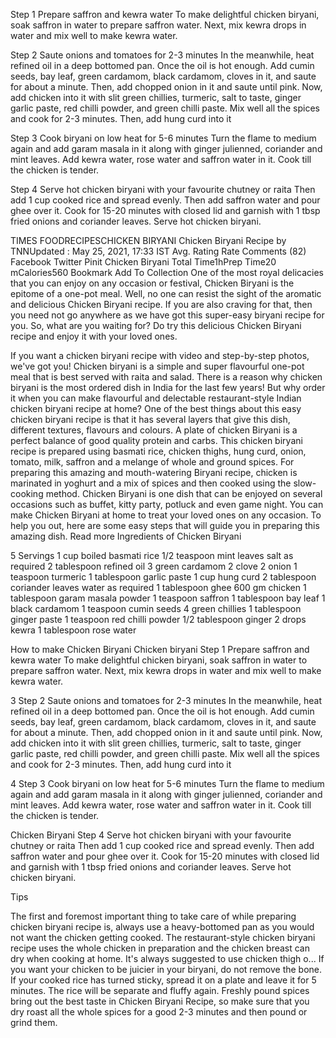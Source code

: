 Step 1 Prepare saffron and kewra water
To make delightful chicken biryani, soak saffron in water to prepare saffron water. Next, mix kewra drops in water and mix well to make kewra water.

Step 2 Saute onions and tomatoes for 2-3 minutes
In the meanwhile, heat refined oil in a deep bottomed pan. Once the oil is hot enough. Add cumin seeds, bay leaf, green cardamom, black cardamom, cloves in it, and saute for about a minute. Then, add chopped onion in it and saute until pink. Now, add chicken into it with slit green chillies, turmeric, salt to taste, ginger garlic paste, red chilli powder, and green chilli paste. Mix well all the spices and cook for 2-3 minutes. Then, add hung curd into it

Step 3 Cook biryani on low heat for 5-6 minutes
Turn the flame to medium again and add garam masala in it along with ginger julienned, coriander and mint leaves. Add kewra water, rose water and saffron water in it. Cook till the chicken is tender.

Step 4 Serve hot chicken biryani with your favourite chutney or raita
Then add 1 cup cooked rice and spread evenly. Then add saffron water and pour ghee over it. Cook for 15-20 minutes with closed lid and garnish with 1 tbsp fried onions and coriander leaves. Serve hot chicken biryani.

TIMES FOODRECIPESCHICKEN BIRYANI
Chicken Biryani Recipe
by TNNUpdated : May 25, 2021, 17:33 IST
Avg. Rating
Rate
 Comments (82)
Facebook
Twitter
Pinit
Chicken Biryani
Total Time1hPrep Time20 mCalories560
Bookmark
Add To Collection
One of the most royal delicacies that you can enjoy on any occasion or festival, Chicken Biryani is the epitome of a one-pot meal. Well, no one can resist the sight of the aromatic and delicious Chicken Biryani recipe. If you are also craving for that, then you need not go anywhere as we have got this super-easy biryani recipe for you. So, what are you waiting for? Do try this delicious Chicken Biryani recipe and enjoy it with your loved ones.

If you want a chicken biryani recipe with video and step-by-step photos, we've got you! Chicken biryani is a simple and super flavourful one-pot meal that is best served with raita and salad. There is a reason why chicken biryani is the most ordered dish in India for the last few years! But why order it when you can make flavourful and delectable restaurant-style Indian chicken biryani recipe at home? One of the best things about this easy chicken biryani recipe is that it has several layers that give this dish, different textures, flavours and colours. A plate of chicken Biryani is a perfect balance of good quality protein and carbs. This chicken biryani recipe is prepared using basmati rice, chicken thighs, hung curd, onion, tomato, milk, saffron and a melange of whole and ground spices. For preparing this amazing and mouth-watering Biryani recipe, chicken is marinated in yoghurt and a mix of spices and then cooked using the slow-cooking method. Chicken Biryani is one dish that can be enjoyed on several occasions such as buffet, kitty party, potluck and even game night. You can make Chicken Biryani at home to treat your loved ones on any occasion. To help you out, here are some easy steps that will guide you in preparing this amazing dish.
Read more
Ingredients of Chicken Biryani

5 Servings
1 cup boiled basmati rice
1/2 teaspoon mint leaves
salt as required
2 tablespoon refined oil
3 green cardamom
2 clove
2 onion
1 teaspoon turmeric
1 tablespoon garlic paste
1 cup hung curd
2 tablespoon coriander leaves
water as required
1 tablespoon ghee
600 gm chicken
1 tablespoon garam masala powder
1 teaspoon saffron
1 tablespoon bay leaf
1 black cardamom
1 teaspoon cumin seeds
4 green chillies
1 tablespoon ginger paste
1 teaspoon red chilli powder
1/2 tablespoon ginger
2 drops kewra
1 tablespoon rose water


How to make Chicken Biryani
Chicken biryani
Step 1 Prepare saffron and kewra water
To make delightful chicken biryani, soak saffron in water to prepare saffron water. Next, mix kewra drops in water and mix well to make kewra water.

3
Step 2 Saute onions and tomatoes for 2-3 minutes
In the meanwhile, heat refined oil in a deep bottomed pan. Once the oil is hot enough. Add cumin seeds, bay leaf, green cardamom, black cardamom, cloves in it, and saute for about a minute. Then, add chopped onion in it and saute until pink. Now, add chicken into it with slit green chillies, turmeric, salt to taste, ginger garlic paste, red chilli powder, and green chilli paste. Mix well all the spices and cook for 2-3 minutes. Then, add hung curd into it

4
Step 3 Cook biryani on low heat for 5-6 minutes
Turn the flame to medium again and add garam masala in it along with ginger julienned, coriander and mint leaves. Add kewra water, rose water and saffron water in it. Cook till the chicken is tender.

Chicken Biryani
Step 4 Serve hot chicken biryani with your favourite chutney or raita
Then add 1 cup cooked rice and spread evenly. Then add saffron water and pour ghee over it. Cook for 15-20 minutes with closed lid and garnish with 1 tbsp fried onions and coriander leaves. Serve hot chicken biryani.

Tips

The first and foremost important thing to take care of while preparing chicken biryani recipe is, always use a heavy-bottomed pan as you would not want the chicken getting cooked.
The restaurant-style chicken biryani recipe uses the whole chicken in preparation and the chicken breast can dry when cooking at home. It's always suggested to use chicken thigh o...
If you want your chicken to be juicier in your biryani, do not remove the bone.
If your cooked rice has turned sticky, spread it on a plate and leave it for 5 minutes. The rice will be separate and fluffy again.
Freshly pound spices bring out the best taste in Chicken Biryani Recipe, so make sure that you dry roast all the whole spices for a good 2-3 minutes and then pound or grind them.